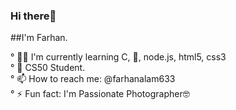 ### Hi there👋

##I'm Farhan.

° 👨‍🏫 I'm currently learning C, 🐍, node.js, html5, css3                               
° 🎒 CS50 Student.                   
° 📫 How to reach me: @farhanalam633               
° ⚡ Fun fact: I'm Passionate Photographer🤓
  
